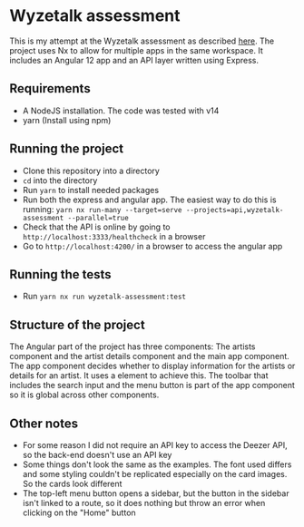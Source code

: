 # Wyzetalk assessment

This is my attempt at the Wyzetalk assessment as described [here](https://github.com/Wyzetalk/full-stack-assessment). The project uses Nx to
allow for multiple apps in the same workspace. It includes an Angular 12 app and an API layer written using Express.

## Requirements

- A NodeJS installation. The code was tested with v14
- yarn (Install using npm)

## Running the project

- Clone this repository into a directory
- `cd` into the directory
- Run `yarn` to install needed packages
- Run both the express and angular app. The easiest way to do this is running: `yarn nx run-many --target=serve --projects=api,wyzetalk-assessment --parallel=true`
- Check that the API is online by going to `http://localhost:3333/healthcheck` in a browser
- Go to `http://localhost:4200/` in a browser to access the angular app

## Running the tests

- Run `yarn nx run wyzetalk-assessment:test`

## Structure of the project

The Angular part of the project has three components: The artists component and the artist details component and the main app component. The app component decides whether
to display information for the artists or details for an artist. It uses a <router-outlet> element to achieve this. The toolbar that includes the search input and the menu
button is part of the app component so it is global across other components.

## Other notes

- For some reason I did not require an API key to access the Deezer API, so the back-end doesn't use an API key
- Some things don't look the same as the examples. The font used differs and some styling couldn't be replicated especially on the card images. So the cards look different
- The top-left menu button opens a sidebar, but the button in the sidebar isn't linked to a route, so it does nothing but throw an error when clicking on the "Home" button
